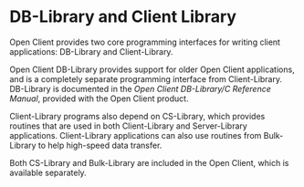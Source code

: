 <!-- loioa32e96d484f210158d7baae0534d34bf -->

# DB-Library and Client Library

Open Client provides two core programming interfaces for writing client applications: DB-Library and Client-Library.

Open Client DB-Library provides support for older Open Client applications, and is a completely separate programming interface from Client-Library. DB-Library is documented in the *Open Client DB-Library/C Reference Manual*, provided with the Open Client product.

Client-Library programs also depend on CS-Library, which provides routines that are used in both Client-Library and Server-Library applications. Client-Library applications can also use routines from Bulk-Library to help high-speed data transfer.

Both CS-Library and Bulk-Library are included in the Open Client, which is available separately.

